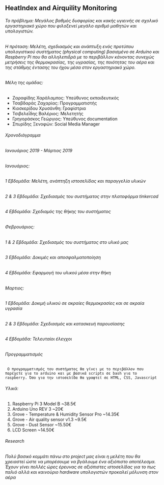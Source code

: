 ## HeatIndex and Airquility Monitoring

###### Το πρόβλημα: Mεγάλος βαθμός δυσφορίας και κακής υγιεινής σε σχολικό εργαστηριακό χώρο που φιλοξενεί μεγάλο αριθμό μαθητών και υπολογιστών.

###### Η πρόταση: Μελέτη, σχεδιασμός και ανάπτυξη ενός προτύπου υπολογιστικού συστήματος (physical computing) βασισμένο σε Arduino και Raspberry Pi που θα αλληλεπιδρά με το περιβάλλον κάνοντας συνεχώς μετρήσεις της θερμοκρασίας, της υγρασίας, της ποιότητας του αέρα και της στάθμης έντασης του ήχου μέσα στον εργαστηριακό χώρο.

###### Μέλη της ομάδας:
- Ζαραφίδης Χαράλαμπος: Υπεύθυνος εκπαιδευτικός
- Τσαβδαράς Ζαχαρίας: Προγραμματιστής
- Κιοσκερίδου Χρυσάνθη: Γραφίστρια
- Τσιβελεΐδης Βαλέριος: Μελετητής
- Γρηγοράσκος Γεώργιος: Υπεύθυνος documentation
- Σπυρίδης Ξενοφών: Social Media Manager

###### Χρονοδιάγραμμα
###### Ιανουάριος 2019 - Μάρτιος 2019

###### Ιανουάριος: 
###### 1 Εβδομάδα: Μελέτη, ανάπτηξη ιστοσελίδας και παραγγελία υλικών
###### 2 & 3 Εβδομάδα: Σχεδιασμός του συστήματος στην πλατοφόρμα tinkercad
###### 4 Εβδομάδα: Σχεδιαμός της θήκης του συστήματος

###### Φεβρουάριος:
###### 1 & 2 Εβδομάδα: Σχεδιασμός του συστήματος στο υλικό μας
###### 3 Εβδομάδα: Δοκιμές και αποσφαλματοποίηση
###### 4 Εβδομάδα: Εφαρμογή του υλικού μέσα στην θήκη

###### Μαρτιος:
###### 1 Εβδομάδα: Δοκιμή υλικού σε ακραίες θερμοκρασίες και σε ακραία υγρασία
###### 2 & 3 Εβδομάδα: Σχεδιασμός και κατασκευή παρουσίασης
###### 4 Εβδομάδα: Τελευταίοι έλεγχοι

###### Προγραμματισμός
` Ο προγραμματισμός του συστήματος θα γίνει με το περιβάλλον που παρέχετε για το arduino και με βασικά scripts σε bash για το raspberry. Όσο για την ιστοσελίδα θα γραφτεί σε HTML, CSS, Javascript`  


###### Υλικά:
1. Raspberry Pi 3 Model B ~38.5€
2. Arduino Uno REV 3 ~20€
3. Grove - Temperature & Humidity Sensor Pro ~14.35€
4. Grove - Air quality sensor v1.3 ~9.5€
5. Grove - Dust Sensor ~15.50€
6. LCD Screen ~14.50€


###### Research
###### Πολύ βασικό κομμάτι πάνω στο project μας είναι η μελέτη που θα χρειαστεί ώστε να μπορέσουμε να βγάλουμε ένα αξιόπιστο αποτέλεσμα. Έχουν γίνει πολλές ώρες έρευνας σε αξιόπιστες ιστοσελίδας για το πως παλιό αλλά και καινούριο hardware υπολογιστών προκαλεί μόλυνση στον αέρα



